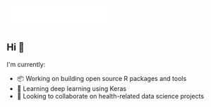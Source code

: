 <img src="images/svg/header.svg"></img>

## Hi 👋
I'm currently:
- 📦 Working on building open source R packages and tools
- 🌱 Learning deep learning using Keras
- 👯 Looking to collaborate on health-related data science projects

